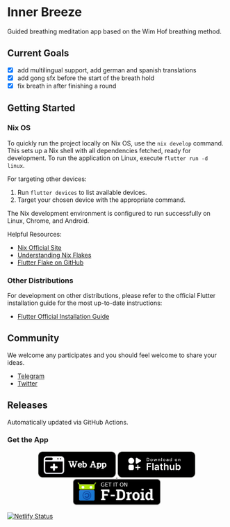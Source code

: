 # Inner Breeze
Guided breathing meditation app based on the Wim Hof breathing method.

## Current Goals
- [x] add multilingual support, add german and spanish translations
- [x] add gong sfx before the start of the breath hold
- [x] fix breath in after finishing a round

## Getting Started

### Nix OS

To quickly run the project locally on Nix OS, use the `nix develop` command. This sets up a Nix shell with all dependencies fetched, ready for development. To run the application on Linux, execute `flutter run -d linux`.

For targeting other devices:
1. Run `flutter devices` to list available devices.
2. Target your chosen device with the appropriate command.

The Nix development environment is configured to run successfully on Linux, Chrome, and Android.

Helpful Resources:
- [Nix Official Site](https://nixos.org/)
- [Understanding Nix Flakes](https://nixos.wiki/wiki/Flakes)
- [Flutter Flake on GitHub](https://github.com/waotzi/flutter-flake)

### Other Distributions

For development on other distributions, please refer to the official Flutter installation guide for the most up-to-date instructions:

- [Flutter Official Installation Guide](https://flutter.dev/docs/get-started/install)


## Community
We welcome any participates and you should feel welcome to share your ideas.

- [Telegram](https://t.me/naoxio)
- [Twitter](https://twitter.com/naox_io)

## Releases
Automatically updated via GitHub Actions.

### Get the App
<p align="center">
 <a href="https://web.inner-breeze.app/#/">
  <img src="./docs/web-app.png"
    alt="Open Web App"
    height="60">
 </a>
 <a href="https://flathub.org/apps/io.naox.InnerBreeze">
  <img src="./docs/flathub-badge-en.png"
    alt="Download on Flathub"
    height="60">
 </a>
 <a href="https://f-droid.org/packages/io.naox.inbe">
  <img src="./docs/get-it-on.png"
    alt="Get it on F-Droid"
    height="60">
 </a>
</p>


[![Netlify Status](https://api.netlify.com/api/v1/badges/9fe7d682-4647-42d3-8d29-53737c9ffe05/deploy-status)](https://app.netlify.com/sites/inbe/deploys)

